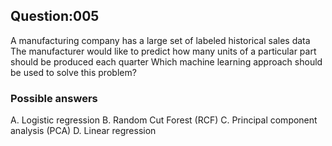 ## Question:005
A manufacturing company has a large set of labeled historical sales data The manufacturer would like to predict how many units of a particular part should be produced each quarter Which machine learning approach should be used to solve this problem?

### Possible answers

A. Logistic regression
B. Random Cut Forest (RCF)
C. Principal component analysis (PCA)
D. Linear regression